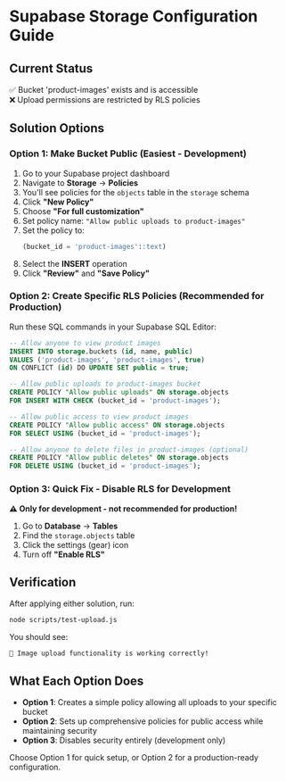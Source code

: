 # Supabase Storage Configuration Guide

## Current Status

✅ Bucket 'product-images' exists and is accessible  
❌ Upload permissions are restricted by RLS policies

## Solution Options

### Option 1: Make Bucket Public (Easiest - Development)

1. Go to your Supabase project dashboard
2. Navigate to **Storage** → **Policies**
3. You'll see policies for the `objects` table in the `storage` schema
4. Click **"New Policy"**
5. Choose **"For full customization"**
6. Set policy name: `"Allow public uploads to product-images"`
7. Set the policy to:
   ```sql
   (bucket_id = 'product-images'::text)
   ```
8. Select the **INSERT** operation
9. Click **"Review"** and **"Save Policy"**

### Option 2: Create Specific RLS Policies (Recommended for Production)

Run these SQL commands in your Supabase SQL Editor:

```sql
-- Allow anyone to view product images
INSERT INTO storage.buckets (id, name, public)
VALUES ('product-images', 'product-images', true)
ON CONFLICT (id) DO UPDATE SET public = true;

-- Allow public uploads to product-images bucket
CREATE POLICY "Allow public uploads" ON storage.objects
FOR INSERT WITH CHECK (bucket_id = 'product-images');

-- Allow public access to view product images
CREATE POLICY "Allow public access" ON storage.objects
FOR SELECT USING (bucket_id = 'product-images');

-- Allow anyone to delete files in product-images (optional)
CREATE POLICY "Allow public deletes" ON storage.objects
FOR DELETE USING (bucket_id = 'product-images');
```

### Option 3: Quick Fix - Disable RLS for Development

**⚠️ Only for development - not recommended for production!**

1. Go to **Database** → **Tables**
2. Find the `storage.objects` table
3. Click the settings (gear) icon
4. Turn off **"Enable RLS"**

## Verification

After applying either solution, run:

```bash
node scripts/test-upload.js
```

You should see:

```
🎉 Image upload functionality is working correctly!
```

## What Each Option Does

- **Option 1**: Creates a simple policy allowing all uploads to your specific bucket
- **Option 2**: Sets up comprehensive policies for public access while maintaining security
- **Option 3**: Disables security entirely (development only)

Choose Option 1 for quick setup, or Option 2 for a production-ready configuration.
